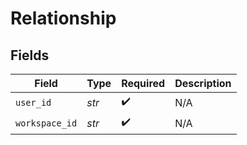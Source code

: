 # Relationship


## Fields

| Field              | Type               | Required           | Description        |
| ------------------ | ------------------ | ------------------ | ------------------ |
| `user_id`          | *str*              | :heavy_check_mark: | N/A                |
| `workspace_id`     | *str*              | :heavy_check_mark: | N/A                |